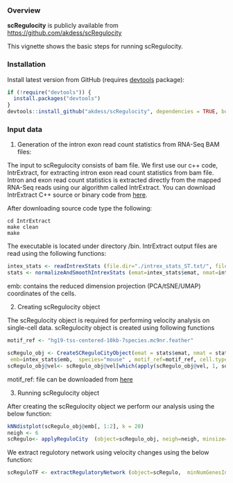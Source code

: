 ### Overview

**scRegulocity** is publicly available from https://github.com/akdess/scRegulocity

This vignette shows the basic steps for running scRegulocity.


### Installation

Install latest version from GitHub (requires [devtools](https://github.com/hadley/devtools) package):

```r
if (!require("devtools")) {
  install.packages("devtools")
}
devtools::install_github("akdess/scRegulocity", dependencies = TRUE, build_vignettes = FALSE)
```

### Input data

1. Generation of the intron exon read count statistics from RNA-Seq BAM files:

The input to scRegulocity consists of bam file. We first use our c++ code, IntrExtract, for extracting intron exon read count statistics from bam file. Intron and exon read count statistics is extracted directly from the mapped RNA-Seq reads using our algorithm called IntrExtract. You can download  IntrExtract C++ source or binary code from [here](https://github.com/harmancilab/IntrExtract).

After downloading source code type the following:

```
cd IntrExtract
make clean
make
```
The executable is located under directory /bin.
IntrExtract output files are read using the following functions:

```r
intex_stats <- readIntrexStats (file.dir="./intrex_stats_ST.txt/", file.name="intrex_stats_ST.txt", emb=emb) 
stats <- normalizeAndSmoothIntrexStats (emat=intex_stats$emat, nmat=intex_stats$nmat, smat=intex_stats$smat)
```
emb: contains the reduced dimension projection (PCA/tSNE/UMAP) coordinates of the cells. 


2. Creating scRegulocity object

The scRegulocity object is required for performing velocity analysis on single-cell data. scRegulocity object is created using following functions


```r
motif_ref <- "hg19-tss-centered-10kb-7species.mc9nr.feather"

scRegulo_obj <- CreateSCReguloCityObject(emat = stats$emat, nmat = stats$nmat, smat =NULL,
 emb=intex_stats$emb,  species="mouse" , motif_ref=motif_ref, cell.types=cell.types)
scRegulo_obj@vel<- scRegulo_obj@vel[which(apply(scRegulo_obj@vel, 1, sd)>1), ]
```

motif_ref: file can be downloaded from [here](https://resources.aertslab.org/cistarget/databases/homo_sapiens/hg19/refseq_r45/mc9nr/gene_based/)

3. Running scRegulocity object

After creating the scRegulocity object we perform our analysis using the below function: 

```r
kNNdistplot(scRegulo_obj@emb[, 1:2], k = 20)
neigh <- 6 
scRegulo<- applyReguloCity  (object=scRegulo_obj, neigh=neigh, minsize=10)
```

We extract regulotory network using velocity changes using the below function: 
```r
scReguloTF <- extractRegulatoryNetwork (object=scRegulo,  minNumGenesInPattern=5, motifAnnotations=motifAnnotations)
```
